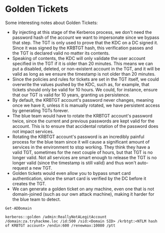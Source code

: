 # Golden Tickets
Some interesting notes about Golden Tickets:

*   By injecting at this stage of the Kerberos process, we don't need the password hash of the account we want to impersonate since we bypass that step. The TGT is only used to prove that the KDC on a DC signed it. Since it was signed by the KRBTGT hash, this verification passes and the TGT is declared valid no matter its contents.
*   Speaking of contents, the KDC will only validate the user account specified in the TGT if it is older than 20 minutes. This means we can put a disabled, deleted, or non-existent account in the TGT, and it will be valid as long as we ensure the timestamp is not older than 20 minutes.
*   Since the policies and rules for tickets are set in the TGT itself, we could overwrite the values pushed by the KDC, such as, for example, that tickets should only be valid for 10 hours. We could, for instance, ensure that our TGT is valid for 10 years, granting us persistence.
*   By default, the KRBTGT account's password never changes, meaning once we have it, unless it is manually rotated, we have persistent access by generating TGTs forever.
*   The blue team would have to rotate the KRBTGT account's password twice, since the current and previous passwords are kept valid for the account. This is to ensure that accidental rotation of the password does not impact services.
*   Rotating the KRBTGT account's password is an incredibly painful process for the blue team since it will cause a significant amount of services in the environment to stop working. They think they have a valid TGT, sometimes for the next couple of hours, but that TGT is no longer valid. Not all services are smart enough to release the TGT is no longer valid (since the timestamp is still valid) and thus won't auto-request a new TGT.
*   Golden tickets would even allow you to bypass smart card authentication, since the smart card is verified by the DC before it creates the TGT.
*   We can generate a golden ticket on any machine, even one that is not domain-joined (such as our own attack machine), making it harder for the blue team to detect.

```text-plain
Get-ADDomain
```

```text-plain
kerberos::golden /admin:ReallyNotALegitAccount /domain:za.tryhackme.loc /id:500 /sid:<Domain SID> /krbtgt:<NTLM hash of KRBTGT account> /endin:600 /renewmax:10080 /ptt
```